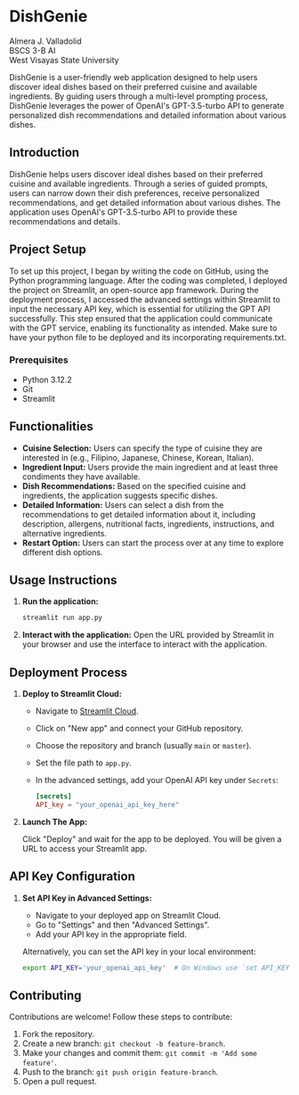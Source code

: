 # DishGenie

Almera J. Valladolid<br>
BSCS 3-B AI<br>
West Visayas State University

DishGenie is a user-friendly web application designed to help users discover ideal dishes based on their preferred cuisine and available ingredients. By guiding users through a multi-level prompting process, DishGenie leverages the power of OpenAI's GPT-3.5-turbo API to generate personalized dish recommendations and detailed information about various dishes.

## Introduction

DishGenie helps users discover ideal dishes based on their preferred cuisine and available ingredients. Through a series of guided prompts, users can narrow down their dish preferences, receive personalized recommendations, and get detailed information about various dishes. The application uses OpenAI's GPT-3.5-turbo API to provide these recommendations and details.

## Project Setup

To set up this project, I began by writing the code on GitHub, using the Python programming language. After the coding was completed, I deployed the project on Streamlit, an open-source app framework. During the deployment process, I accessed the advanced settings within Streamlit to input the necessary API key, which is essential for utilizing the GPT API successfully. This step ensured that the application could communicate with the GPT service, enabling its functionality as intended. Make sure to have your python file to be deployed and its incorporating requirements.txt.

### Prerequisites

- Python 3.12.2
- Git
- Streamlit

## Functionalities

- **Cuisine Selection:** Users can specify the type of cuisine they are interested in (e.g., Filipino, Japanese, Chinese, Korean, Italian).
- **Ingredient Input:** Users provide the main ingredient and at least three condiments they have available.
- **Dish Recommendations:** Based on the specified cuisine and ingredients, the application suggests specific dishes.
- **Detailed Information:** Users can select a dish from the recommendations to get detailed information about it, including description, allergens, nutritional facts, ingredients, instructions, and alternative ingredients.
- **Restart Option:** Users can start the process over at any time to explore different dish options.

## Usage Instructions

1. **Run the application:**

    ```bash
    streamlit run app.py
    ```

2. **Interact with the application:** Open the URL provided by Streamlit in your browser and use the interface to interact with the application.

## Deployment Process

1. **Deploy to Streamlit Cloud:**

    - Navigate to [Streamlit Cloud](https://share.streamlit.io/).
    - Click on "New app" and connect your GitHub repository.
    - Choose the repository and branch (usually `main` or `master`).
    - Set the file path to `app.py`.
    - In the advanced settings, add your OpenAI API key under `Secrets`:

      ```toml
      [secrets]
      API_key = "your_openai_api_key_here"
      ```

2. **Launch The App:**

   Click "Deploy" and wait for the app to be deployed. You will be given a URL to access your Streamlit app.

## API Key Configuration

1. **Set API Key in Advanced Settings:**

    - Navigate to your deployed app on Streamlit Cloud.
    - Go to "Settings" and then "Advanced Settings".
    - Add your API key in the appropriate field.

    Alternatively, you can set the API key in your local environment:

    ```bash
    export API_KEY='your_openai_api_key'  # On Windows use `set API_KEY=your_openai_api_key`
    ```

## Contributing

Contributions are welcome! Follow these steps to contribute:

1. Fork the repository.
2. Create a new branch: `git checkout -b feature-branch`.
3. Make your changes and commit them: `git commit -m 'Add some feature'`.
4. Push to the branch: `git push origin feature-branch`.
5. Open a pull request.
